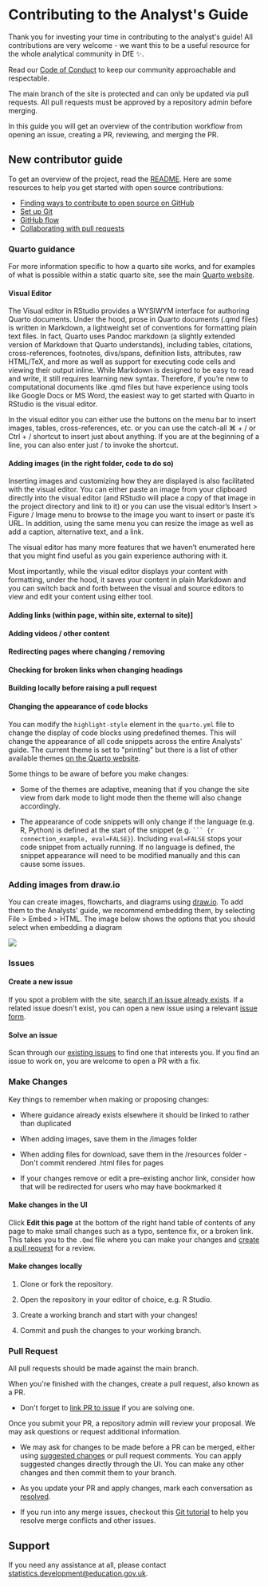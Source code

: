 # Contributing to the Analyst's Guide

Thank you for investing your time in contributing to the analyst's guide! All contributions are very welcome - we want this to be a useful resource for the whole analytical community in DfE :sparkles:.

Read our [Code of Conduct](./CODE_OF_CONDUCT.md) to keep our community approachable and respectable.

The main branch of the site is protected and can only be updated via pull requests. All pull requests must be approved by a repository admin before merging.

In this guide you will get an overview of the contribution workflow from opening an issue, creating a PR, reviewing, and merging the PR.

## New contributor guide

To get an overview of the project, read the [README](README.md). Here are some resources to help you get started with open source contributions:

-   [Finding ways to contribute to open source on GitHub](https://docs.github.com/en/get-started/exploring-projects-on-github/finding-ways-to-contribute-to-open-source-on-github)
-   [Set up Git](https://docs.github.com/en/get-started/quickstart/set-up-git)
-   [GitHub flow](https://docs.github.com/en/get-started/quickstart/github-flow)
-   [Collaborating with pull requests](https://docs.github.com/en/github/collaborating-with-pull-requests)

### Quarto guidance

For more information specific to how a quarto site works, and for examples of what is possible within a static quarto site, see the main [Quarto website](https://quarto.org/).

#### Visual Editor

The Visual editor in RStudio provides a WYSIWYM interface for authoring Quarto documents. Under the hood, prose in Quarto documents (.qmd files) is written in Markdown, a lightweight set of conventions for formatting plain text files. In fact, Quarto uses Pandoc markdown (a slightly extended version of Markdown that Quarto understands), including tables, citations, cross-references, footnotes, divs/spans, definition lists, attributes, raw HTML/TeX, and more as well as support for executing code cells and viewing their output inline. While Markdown is designed to be easy to read and write, it still requires learning new syntax.
Therefore, if you’re new to computational documents like .qmd files but have experience using tools like Google Docs or MS Word, the easiest way to get started with Quarto in RStudio is the visual editor.

In the visual editor you can either use the buttons on the menu bar to insert images, tables, cross-references, etc. or you can use the catch-all ⌘ + / or Ctrl + / shortcut to insert just about anything. If you are at the beginning of a line, you can also enter just / to invoke the shortcut.

#### Adding images (in the right folder, code to do so)

Inserting images and customizing how they are displayed is also facilitated with the visual editor. You can either paste an image from your clipboard directly into the visual editor (and RStudio will place a copy of that image in the project directory and link to it) or you can use the visual editor’s Insert > Figure / Image menu to browse to the image you want to insert or paste it’s URL. In addition, using the same menu you can resize the image as well as add a caption, alternative text, and a link.

The visual editor has many more features that we haven’t enumerated here that you might find useful as you gain experience authoring with it.

Most importantly, while the visual editor displays your content with formatting, under the hood, it saves your content in plain Markdown and you can switch back and forth between the visual and source editors to view and edit your content using either tool.




#### Adding links (within page, within site, external to site)\]

#### Adding videos / other content

#### Redirecting pages where changing / removing

#### Checking for broken links when changing headings

#### Building locally before raising a pull request

#### Changing the appearance of code blocks

You can modify the `highlight-style` element in the `quarto.yml` file to change the display of code blocks using predefined themes. This will change the appearance of all code snippets across the entire Analysts' guide. The current theme is set to "printing" but there is a list of other available themes [on the Quarto website](https://quarto.org/docs/output-formats/html-code.html#highlighting).

Some things to be aware of before you make changes:

-   Some of the themes are adaptive, meaning that if you change the site view from dark mode to light mode then the theme will also change accordingly.

-   The appearance of code snippets will only change if the language (e.g. R, Python) is defined at the start of the snippet (e.g. ```` ``` {r connection_example, eval=FALSE} ````). Including `eval=FALSE` stops your code snippet from actually running. If no language is defined, the snippet appearance will need to be modified manually and this can cause some issues.

### Adding images from draw.io

You can create images, flowcharts, and diagrams using [draw.io](http://draw.io). To add them to the Analysts' guide, we recommend embedding them, by selecting File > Embed > HTML. The image below shows the options that you should select when embedding a diagram

![](../images/embed-drawio.png)

### Issues

#### Create a new issue

If you spot a problem with the site, [search if an issue already exists](https://docs.github.com/en/github/searching-for-information-on-github/searching-on-github/searching-issues-and-pull-requests#search-by-the-title-body-or-comments). If a related issue doesn't exist, you can open a new issue using a relevant [issue form](https://github.com/dfe-analytical-services/analysts-guide/issues/new/choose).

#### Solve an issue

Scan through our [existing issues](https://github.com/dfe-analytical-services/analysts-guide/issues) to find one that interests you. If you find an issue to work on, you are welcome to open a PR with a fix.

### Make Changes

Key things to remember when making or proposing changes:

-   Where guidance already exists elsewhere it should be linked to rather than duplicated

-   When adding images, save them in the /images folder

-   When adding files for download, save them in the /resources folder - Don't commit rendered .html files for pages

-   If your changes remove or edit a pre-existing anchor link, consider how that will be redirected for users who may have bookmarked it

#### Make changes in the UI

Click **Edit this page** at the bottom of the right hand table of contents of any page to make small changes such as a typo, sentence fix, or a broken link. This takes you to the `.Qmd` file where you can make your changes and [create a pull request](#pull-request) for a review.

#### Make changes locally

1.  Clone or fork the repository.

2.  Open the repository in your editor of choice, e.g. R Studio.

3.  Create a working branch and start with your changes!

4.  Commit and push the changes to your working branch.

### Pull Request 

All pull requests should be made against the main branch.

When you're finished with the changes, create a pull request, also known as a PR.

-   Don't forget to [link PR to issue](https://docs.github.com/en/issues/tracking-your-work-with-issues/linking-a-pull-request-to-an-issue) if you are solving one.

Once you submit your PR, a repository admin will review your proposal. We may ask questions or request additional information.

-   We may ask for changes to be made before a PR can be merged, either using [suggested changes](https://docs.github.com/en/github/collaborating-with-issues-and-pull-requests/incorporating-feedback-in-your-pull-request) or pull request comments. You can apply suggested changes directly through the UI. You can make any other changes and then commit them to your branch.

-   As you update your PR and apply changes, mark each conversation as [resolved](https://docs.github.com/en/github/collaborating-with-issues-and-pull-requests/commenting-on-a-pull-request#resolving-conversations).

-   If you run into any merge issues, checkout this [Git tutorial](https://github.com/skills/resolve-merge-conflicts) to help you resolve merge conflicts and other issues.

## Support

If you need any assistance at all, please contact [statistics.development\@education.gov.uk](mailto:statistics.development@education.gov.uk).
